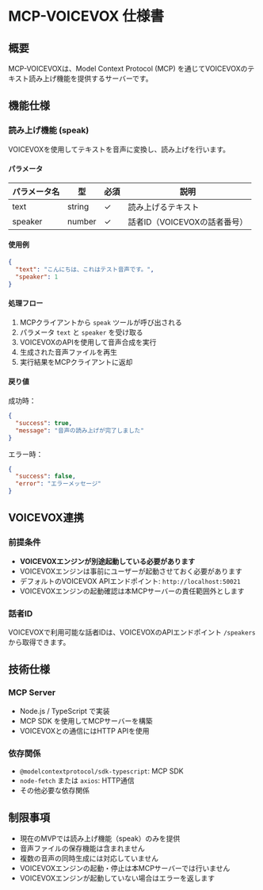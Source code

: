 # MCP-VOICEVOX 仕様書

## 概要

MCP-VOICEVOXは、Model Context Protocol (MCP) を通じてVOICEVOXのテキスト読み上げ機能を提供するサーバーです。

## 機能仕様

### 読み上げ機能 (speak)

VOICEVOXを使用してテキストを音声に変換し、読み上げを行います。

#### パラメータ

| パラメータ名 | 型     | 必須 | 説明                         |
| ------------ | ------ | ---- | ---------------------------- |
| text         | string | ✓    | 読み上げるテキスト           |
| speaker      | number | ✓    | 話者ID（VOICEVOXの話者番号） |

#### 使用例

```json
{
  "text": "こんにちは、これはテスト音声です。",
  "speaker": 1
}
```

#### 処理フロー

1. MCPクライアントから `speak` ツールが呼び出される
2. パラメータ `text` と `speaker` を受け取る
3. VOICEVOXのAPIを使用して音声合成を実行
4. 生成された音声ファイルを再生
5. 実行結果をMCPクライアントに返却

#### 戻り値

成功時：

```json
{
  "success": true,
  "message": "音声の読み上げが完了しました"
}
```

エラー時：

```json
{
  "success": false,
  "error": "エラーメッセージ"
}
```

## VOICEVOX連携

### 前提条件

- **VOICEVOXエンジンが別途起動している必要があります**
- VOICEVOXエンジンは事前にユーザーが起動させておく必要があります
- デフォルトのVOICEVOX APIエンドポイント: `http://localhost:50021`
- VOICEVOXエンジンの起動確認は本MCPサーバーの責任範囲外とします

### 話者ID

VOICEVOXで利用可能な話者IDは、VOICEVOXのAPIエンドポイント `/speakers` から取得できます。

## 技術仕様

### MCP Server

- Node.js / TypeScript で実装
- MCP SDK を使用してMCPサーバーを構築
- VOICEVOXとの通信にはHTTP APIを使用

### 依存関係

- `@modelcontextprotocol/sdk-typescript`: MCP SDK
- `node-fetch` または `axios`: HTTP通信
- その他必要な依存関係

## 制限事項

- 現在のMVPでは読み上げ機能（speak）のみを提供
- 音声ファイルの保存機能は含まれません
- 複数の音声の同時生成には対応していません
- VOICEVOXエンジンの起動・停止は本MCPサーバーでは行いません
- VOICEVOXエンジンが起動していない場合はエラーを返します
